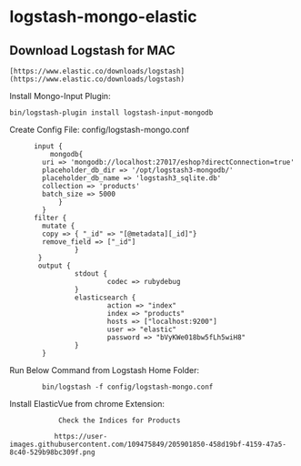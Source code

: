 # logstash-mongo-elastic

## Download Logstash for MAC

    [https://www.elastic.co/downloads/logstash](https://www.elastic.co/downloads/logstash)
    
    
Install Mongo-Input Plugin:

    bin/logstash-plugin install logstash-input-mongodb
    

Create Config File: config/logstash-mongo.conf


          input {
              mongodb{
            uri => 'mongodb://localhost:27017/eshop?directConnection=true'
            placeholder_db_dir => '/opt/logstash3-mongodb/'
            placeholder_db_name => 'logstash3_sqlite.db'
            collection => 'products'
            batch_size => 5000
                }
            }
          filter {
            mutate {
            copy => { "_id" => "[@metadata][_id]"}
            remove_field => ["_id"]
                    }
           }
           output {
                    stdout {
                            codec => rubydebug
                    }
                    elasticsearch {
                            action => "index"
                            index => "products"
                            hosts => ["localhost:9200"]
                            user => "elastic"
                            password => "bVyKWe018bw5fLh5wiH8"
                    }
            }




Run Below Command from Logstash Home Folder:

            bin/logstash -f config/logstash-mongo.conf
            
            
Install ElasticVue from chrome Extension:



                Check the Indices for Products
                
               https://user-images.githubusercontent.com/109475849/205901850-458d19bf-4159-47a5-8c40-529b98bc309f.png

